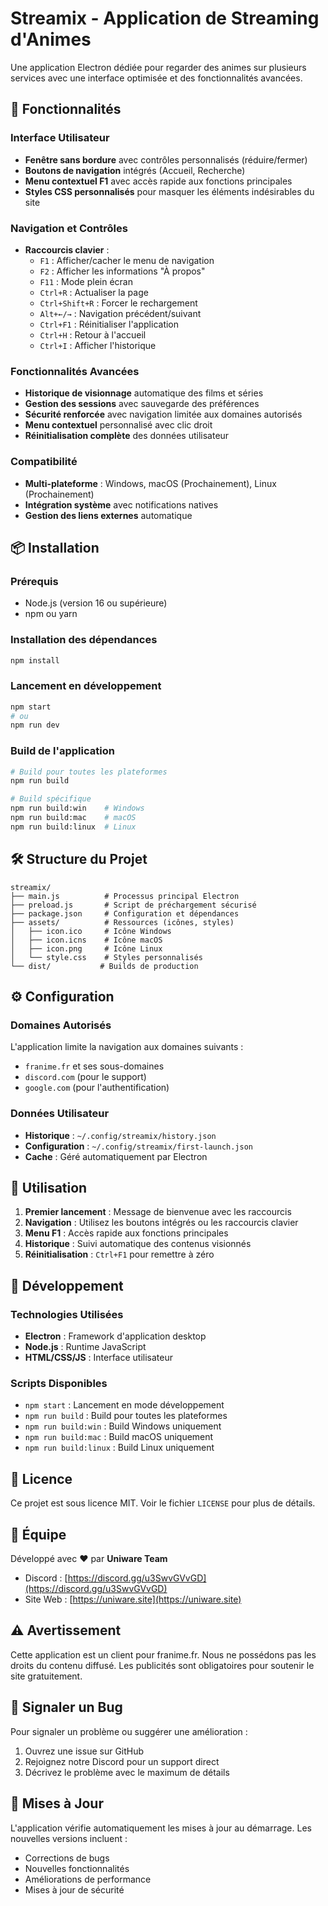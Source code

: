 # Streamix - Application de Streaming d'Animes

Une application Electron dédiée pour regarder des animes sur plusieurs services avec une interface optimisée et des fonctionnalités avancées.

## 🚀 Fonctionnalités

### Interface Utilisateur
- **Fenêtre sans bordure** avec contrôles personnalisés (réduire/fermer)
- **Boutons de navigation** intégrés (Accueil, Recherche)
- **Menu contextuel F1** avec accès rapide aux fonctions principales
- **Styles CSS personnalisés** pour masquer les éléments indésirables du site

### Navigation et Contrôles
- **Raccourcis clavier** :
  - `F1` : Afficher/cacher le menu de navigation
  - `F2` : Afficher les informations "À propos"
  - `F11` : Mode plein écran
  - `Ctrl+R` : Actualiser la page
  - `Ctrl+Shift+R` : Forcer le rechargement
  - `Alt+←/→` : Navigation précédent/suivant
  - `Ctrl+F1` : Réinitialiser l'application
  - `Ctrl+H` : Retour à l'accueil
  - `Ctrl+I` : Afficher l'historique

### Fonctionnalités Avancées
- **Historique de visionnage** automatique des films et séries
- **Gestion des sessions** avec sauvegarde des préférences
- **Sécurité renforcée** avec navigation limitée aux domaines autorisés
- **Menu contextuel** personnalisé avec clic droit
- **Réinitialisation complète** des données utilisateur

### Compatibilité
- **Multi-plateforme** : Windows, macOS (Prochainement), Linux (Prochainement)
- **Intégration système** avec notifications natives
- **Gestion des liens externes** automatique

## 📦 Installation

### Prérequis
- Node.js (version 16 ou supérieure)
- npm ou yarn

### Installation des dépendances
```bash
npm install
```

### Lancement en développement
```bash
npm start
# ou
npm run dev
```

### Build de l'application
```bash
# Build pour toutes les plateformes
npm run build

# Build spécifique
npm run build:win    # Windows
npm run build:mac    # macOS
npm run build:linux  # Linux
```

## 🛠️ Structure du Projet

```
streamix/
├── main.js          # Processus principal Electron
├── preload.js       # Script de préchargement sécurisé
├── package.json     # Configuration et dépendances
├── assets/          # Ressources (icônes, styles)
│   ├── icon.ico     # Icône Windows
│   ├── icon.icns    # Icône macOS
│   ├── icon.png     # Icône Linux
│   └── style.css    # Styles personnalisés
└── dist/           # Builds de production
```

## ⚙️ Configuration

### Domaines Autorisés
L'application limite la navigation aux domaines suivants :
- `franime.fr` et ses sous-domaines
- `discord.com` (pour le support)
- `google.com` (pour l'authentification)

### Données Utilisateur
- **Historique** : `~/.config/streamix/history.json`
- **Configuration** : `~/.config/streamix/first-launch.json`
- **Cache** : Géré automatiquement par Electron

## 🎯 Utilisation

1. **Premier lancement** : Message de bienvenue avec les raccourcis
2. **Navigation** : Utilisez les boutons intégrés ou les raccourcis clavier
3. **Menu F1** : Accès rapide aux fonctions principales
4. **Historique** : Suivi automatique des contenus visionnés
5. **Réinitialisation** : `Ctrl+F1` pour remettre à zéro

## 🔧 Développement

### Technologies Utilisées
- **Electron** : Framework d'application desktop
- **Node.js** : Runtime JavaScript
- **HTML/CSS/JS** : Interface utilisateur

### Scripts Disponibles
- `npm start` : Lancement en mode développement
- `npm run build` : Build pour toutes les plateformes
- `npm run build:win` : Build Windows uniquement
- `npm run build:mac` : Build macOS uniquement
- `npm run build:linux` : Build Linux uniquement

## 📝 Licence

Ce projet est sous licence MIT. Voir le fichier `LICENSE` pour plus de détails.

## 👥 Équipe

Développé avec ❤️ par **Uniware Team**

- Discord : [https://discord.gg/u3SwvGVvGD](https://discord.gg/u3SwvGVvGD)
- Site Web : [https://uniware.site](https://uniware.site)

## ⚠️ Avertissement

Cette application est un client pour franime.fr. Nous ne possédons pas les droits du contenu diffusé. Les publicités sont obligatoires pour soutenir le site gratuitement.

## 🐛 Signaler un Bug

Pour signaler un problème ou suggérer une amélioration :
1. Ouvrez une issue sur GitHub
2. Rejoignez notre Discord pour un support direct
3. Décrivez le problème avec le maximum de détails

## 🔄 Mises à Jour

L'application vérifie automatiquement les mises à jour au démarrage. Les nouvelles versions incluent :
- Corrections de bugs
- Nouvelles fonctionnalités
- Améliorations de performance
- Mises à jour de sécurité
